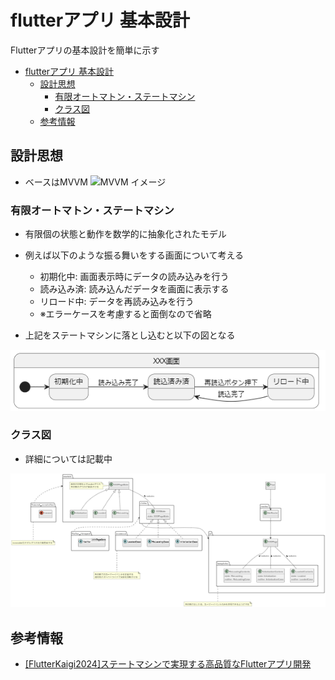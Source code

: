 # flutterアプリ 基本設計

Flutterアプリの基本設計を簡単に示す

- [flutterアプリ 基本設計](#flutterアプリ-基本設計)
  - [設計思想](#設計思想)
    - [有限オートマトン・ステートマシン](#有限オートマトンステートマシン)
    - [クラス図](#クラス図)
  - [参考情報](#参考情報)

## 設計思想

- ベースはMVVM
![MVVM イメージ](http://yujiro15.net/YKSoftware/img/MVVM/MVVM_Diagram.png)

### 有限オートマトン・ステートマシン
- 有限個の状態と動作を数学的に抽象化されたモデル

- 例えば以下のような振る舞いをする画面について考える
  - 初期化中: 画面表示時にデータの読み込みを行う
  - 読み込み済: 読み込んだデータを画面に表示する
  - リロード中: データを再読み込みを行う
  - ※エラーケースを考慮すると面倒なので省略

- 上記をステートマシンに落とし込むと以下の図となる

![state machine image](images/state_machine.png)

### クラス図

- 詳細については記載中

![alt text](images/class_image.png)

## 参考情報

- [[FlutterKaigi2024]ステートマシンで実現する高品質なFlutterアプリ開発](https://speakerdeck.com/teamlab/flutterkaigi2024-sutetomasindeshi-xian-surugao-pin-zhi-naflutterapurikai-fa)
